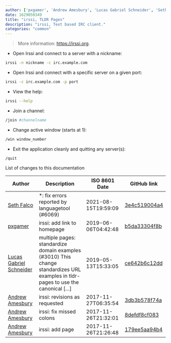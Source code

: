 ```yaml
---
author: ['pxgamer', 'Andrew Amesbury', 'Lucas Gabriel Schneider', 'Seth Falco']
date: 1629050349
title: "irssi, TLDR Pages"
description: "irssi, Text based IRC client."
categories: "common"
---
```

> More information: <https://irssi.org>.

- Open Irssi and connect to a server with a nickname:

```bash
irssi -n nickname -c irc.example.com
```

- Open Irssi and connect with a specific server on a given port:

```bash
irssi -c irc.example.com -p port
```

- View the help:

```bash
irssi --help
```

- Join a channel:

```bash
/join #channelname
```

- Change active window (starts at 1):

```bash
/win window_number
```

- Exit the application cleanly and quitting any server(s):

```bash
/quit
```
List of changes to this documentation


Author | Description | ISO 8601 Date | GitHub link
------|-----|-----|-----
[Seth Falco](mailto:seth@falco.fun) | *: fix errors reported by languagetool (#6069) | 2021-08-15T19:59:09 | [3e4c519004a4](https://github.com/tldr-pages/tldr/commit/3e4c519004a471c861cdc609fd7239ee3355671c)
[pxgamer](mailto:owzie123@gmail.com) | irssi: add link to homepage | 2019-06-06T04:42:48 | [b5da33304f8b](https://github.com/tldr-pages/tldr/commit/b5da33304f8b5368f0d0bfa047c52c898a478acf)
[Lucas Gabriel Schneider](mailto:casdpa@gmail.com) | multiple pages: standardize domain examples (#3010) This change standardizes URL examples in tldr-pages to use the canonical [...] | 2019-05-13T15:33:05 | [ce642b6c12dd](https://github.com/tldr-pages/tldr/commit/ce642b6c12dd502fbe0360732d637357a1c420bf)
[Andrew Amesbury](mailto:andrew@amesbury.it) | irssi: revisions as requested | 2017-11-27T06:35:54 | [3db3b578f74a](https://github.com/tldr-pages/tldr/commit/3db3b578f74aeaa6960fe0b7ec82b7cb1e1221cc)
[Andrew Amesbury](mailto:andrew@amesbury.it) | irssi: fix missed colons | 2017-11-26T21:32:01 | [8defdf8cf083](https://github.com/tldr-pages/tldr/commit/8defdf8cf08381569b16f9d3b598bdf45b019ab1)
[Andrew Amesbury](mailto:andrew@amesbury.it) | irssi: add page | 2017-11-26T21:26:48 | [179ee5aa94b4](https://github.com/tldr-pages/tldr/commit/179ee5aa94b47b39dc7028e7b2d6c12b6a6c1b9d)


